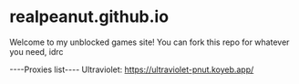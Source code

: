 # realpeanut.github.io
Welcome to my unblocked games site!
You can fork this repo for whatever you need, idrc

----Proxies list----
Ultraviolet: https://ultraviolet-pnut.koyeb.app/
